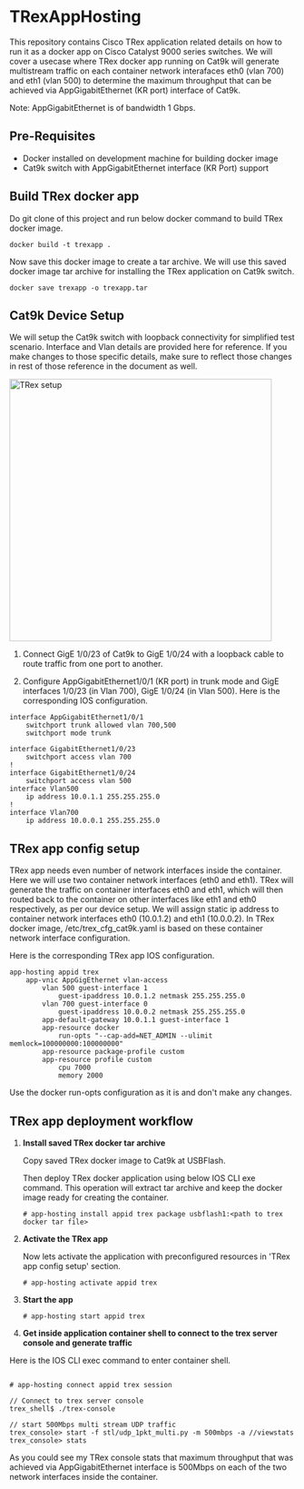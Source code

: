 # TRexAppHosting
This repository contains Cisco TRex application related details on how to run it as a docker app on Cisco Catalyst 9000 series switches. We will cover a usecase where TRex docker app running on Cat9k will generate multistream traffic on each container network interafaces eth0 (vlan 700) and eth1 (vlan 500) to determine the maximum throughput that can be achieved via AppGigabitEthernet (KR port) interface of Cat9k. 

Note: AppGigabitEthernet is of bandwidth 1 Gbps.

## Pre-Requisites
* Docker installed on development machine for building docker image
* Cat9k switch with AppGigabitEthernet interface (KR Port) support

## Build TRex docker app
Do git clone of this project and run below docker command to build TRex docker image.

```
docker build -t trexapp .
```
Now save this docker image to create a tar archive. We will use this saved docker image tar archive for installing
the TRex application on Cat9k switch.

```
docker save trexapp -o trexapp.tar
```

## Cat9k Device Setup

We will setup the Cat9k switch with loopback connectivity for simplified test scenario. Interface and Vlan details are provided here for reference. If you make changes to those specific details, make sure to reflect those changes in rest of those reference in the document as well.

<img width="462" alt="TRex setup" src="https://user-images.githubusercontent.com/7672865/58609433-67b49200-825c-11e9-99e5-4358941b20a5.png">

1. Connect GigE 1/0/23 of Cat9k to GigE 1/0/24 with a loopback cable to route traffic from one port to another.

2. Configure AppGigabitEthernet1/0/1 (KR port) in trunk mode and GigE interfaces 1/0/23 (in Vlan 700), GigE 1/0/24 (in Vlan 500). Here is the corresponding IOS configuration.

```
interface AppGigabitEthernet1/0/1 
	switchport trunk allowed vlan 700,500
	switchport mode trunk

interface GigabitEthernet1/0/23 
	switchport access vlan 700
!
interface GigabitEthernet1/0/24
	switchport access vlan 500
interface Vlan500
	ip address 10.0.1.1 255.255.255.0
!
interface Vlan700
	ip address 10.0.0.1 255.255.255.0
```

## TRex app config setup

TRex app needs even number of network interfaces inside the container. Here we will use two container network interfaces (eth0 and eth1). TRex will generate the traffic on container interfaces eth0 and eth1, which will then routed back to the container on other interfaces like eth1 and eth0 respectively, as per our device setup. We will assign static ip address to container network interfaces eth0 (10.0.1.2) and eth1 (10.0.0.2). In TRex docker image, /etc/trex_cfg_cat9k.yaml is based on these container network interface configuration. 

Here is the corresponding TRex app IOS configuration. 
```
app-hosting appid trex
	app-vnic AppGigEthernet vlan-access
		vlan 500 guest-interface 1
			guest-ipaddress 10.0.1.2 netmask 255.255.255.0
		vlan 700 guest-interface 0
			guest-ipaddress 10.0.0.2 netmask 255.255.255.0
		app-default-gateway 10.0.1.1 guest-interface 1 
		app-resource docker
			run-opts "--cap-add=NET_ADMIN --ulimit memlock=100000000:100000000"
		app-resource package­-profile custom 
		app-resource profile custom
			cpu 7000 
			memory 2000
```
Use the docker run-opts configuration as it is and don't make any changes.

## **TRex app deployment workflow**

1. **Install saved TRex docker tar archive**

    Copy saved TRex docker image to Cat9k at USBFlash. 
    
    Then deploy TRex docker application using below IOS CLI exe command. This operation will extract tar archive and keep the docker image ready for creating the container.

   ```
   # app-hosting install appid trex package usbflash1:<path to trex docker tar file>
   ```

2. **Activate the TRex app**
    
    Now lets activate the application with pre­configured resources in 'TRex app config setup' section.

   ```
   # app-hosting activate appid trex
   ```  

3. **Start the app**

   ```
   # app-hosting start appid trex
   ```
   
4. **Get inside application container shell to connect to the trex server console and generate traffic**

  Here is the IOS CLI exec command to enter container shell.
   ```
   
   # app-hosting connect appid trex session
   
   // Connect to trex server console
   trex_shell$ ./trex-console
   
   // start 500Mbps multi stream UDP traffic
   trex_console> start -f stl/udp_1pkt_multi.py -m 500mbps -a //viewstats
   trex_console> stats
   ```

As you could see my TRex console stats that maximum throughput that was achieved via AppGigabitEthernet interface is 500Mbps on each of the two network interfaces inside the container.


